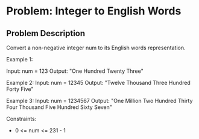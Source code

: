 # Problem: Integer to English Words

## Problem Description


Convert a non-negative integer num to its English words representation.

 

Example 1:

Input: num = 123
Output: "One Hundred Twenty Three"

Example 2:
Input: num = 12345
Output: "Twelve Thousand Three Hundred Forty Five"

Example 3:
Input: num = 1234567
Output: "One Million Two Hundred Thirty Four Thousand Five Hundred Sixty Seven"
 

Constraints:

- 0 <= num <= 231 - 1

